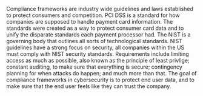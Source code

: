 Compliance frameworks are industry wide guidelines and laws established to protect consumers and competition.
PCI DSS is a standard for how companies are supposed to handle payment card information.
The standards were created as a way to protect consumer card data and to unify the disparate standards each payment processor had.
The NIST is a governing body that outlines all sorts of technological standards.
NIST guidelines have a strong focus on security, all companies within the US must comply with NIST security standards.
Requirements include limiting access as much as possible, also known as the principle of least privlige; constant auditing, to make sure that everything is secure; 
contingency planning for when attacks do happen; and much more than that.
The goal of compliance frameworks in cybersecurity is to protect end user data, and to make sure that the end user feels like they can trust the company.